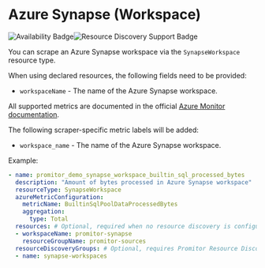 # Azure Synapse (Workspace)

![Availability Badge](https://img.shields.io/badge/Available%20Starting-v2.1-green.svg)![Resource Discovery Support Badge](https://img.shields.io/badge/Support%20for%20Resource%20Discovery-Yes-green.svg)

You can scrape an Azure Synapse workspace via the `SynapseWorkspace` resource type.

When using declared resources, the following fields need to be provided:

- `workspaceName` - The name of the Azure Synapse workspace.

All supported metrics are documented in the official [Azure Monitor documentation](https://docs.microsoft.com/en-us/azure/azure-monitor/platform/metrics-supported#microsoftsynapseworkspaces).

The following scraper-specific metric labels will be added:

- `workspace_name` - The name of the Azure Synapse workspace.

Example:

```yaml
- name: promitor_demo_synapse_workspace_builtin_sql_processed_bytes
  description: "Amount of bytes processed in Azure Synapse workspace"
  resourceType: SynapseWorkspace
  azureMetricConfiguration:
    metricName: BuiltinSqlPoolDataProcessedBytes
    aggregation:
      type: Total
  resources: # Optional, required when no resource discovery is configured
  - workspaceName: promitor-synapse
    resourceGroupName: promitor-sources
  resourceDiscoveryGroups: # Optional, requires Promitor Resource Discovery agent (https://promitor.io/concepts/how-it-works#using-resource-discovery)
  - name: synapse-workspaces
```
